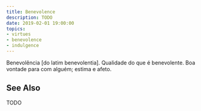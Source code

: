 ```yaml
---
title: Benevolence
description: TODO
date: 2019-02-01 19:00:00
topics: 
- virtues
- benevolence
- indulgence
---
```


Benevolência [do latim benevolentia]. Qualidade do que é benevolente. Boa vontade para com alguém; estima e afeto.


## See Also
TODO



